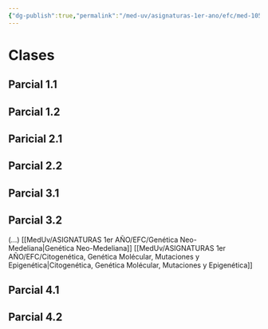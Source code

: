 ```yaml
---
{"dg-publish":true,"permalink":"/med-uv/asignaturas-1er-ano/efc/med-105-estructura-y-funcion-celular/"}
---
```


# Clases
## Parcial 1.1
## Parcial 1.2
## Paricial 2.1
## Parcial 2.2
## Parcial 3.1
## Parcial 3.2
(...)
[[MedUv/ASIGNATURAS 1er AÑO/EFC/Genética Neo-Medeliana\|Genética Neo-Medeliana]]
[[MedUv/ASIGNATURAS 1er AÑO/EFC/Citogenética, Genética Molécular, Mutaciones y Epigenética\|Citogenética, Genética Molécular, Mutaciones y Epigenética]]

## Parcial 4.1
## Parcial 4.2
